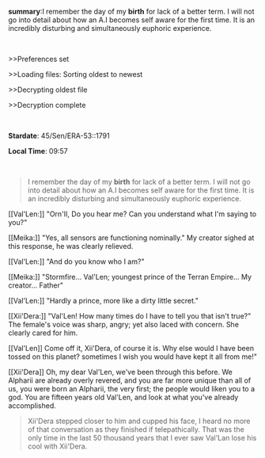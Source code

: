  **summary**:I remember the day of my **birth** for lack of a better term. I will not go into detail about how an A.I becomes self aware for the first time. It is an incredibly disturbing and simultaneously euphoric experience. 

<br>

&gt;&gt;Preferences set

&gt;&gt;Loading files: Sorting oldest to newest

&gt;&gt;Decrypting oldest file

&gt;&gt;Decryption complete

<br>

**Stardate**: 45/Sen/ERA-53::1791

**Local Time**: 09:57 

<br>

>I remember the day of my **birth** for lack of a better term. I will not go into detail about how an A.I becomes self aware for the first time. It is an incredibly disturbing and simultaneously euphoric experience. 


[[Val'Len:]] "Orn'II, Do you hear me? Can you understand what I'm saying to you?"

[[Meika:]] "Yes, all sensors are functioning nominally." My creator sighed at this response, he was clearly relieved.

[[Val'Len:]] "And do you know who I am?" 

[[Meika:]] "Stormfire... Val'Len; youngest prince of the Terran Empire... My creator... Father" 

[[Val'Len:]] "Hardly a prince, more like a dirty little secret." 

[[Xii'Dera:]] "Val'Len! How many times do I have to tell you that isn't true?" The female's voice was sharp, angry; yet also laced with concern. She clearly cared for him. 

[[Val'Len]] Come off it, Xii'Dera, of course it is. Why else would I have been tossed on this planet? sometimes I wish you would have kept it all from me!"

[[Xii'Dera]] Oh, my dear Val'Len, we've been through this before. We Alpharii are already overly revered, and you are far more unique than all of us, you were born an Alpharii, the very first; the people would liken you to a god. You are fifteen years old Val'Len, and look at what you've already accomplished.

>Xii'Dera stepped closer to him and cupped his face, I heard no more of that conversation as they finished if telepathically. That was the only time in the last 50 thousand years that I ever saw Val'Lan lose his cool with Xii'Dera.